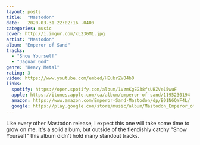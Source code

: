 ```yaml
---
layout: posts
title:  "Mastodon"
date:   2020-03-31 22:02:16 -0400
categories: music
cover: http://i.imgur.com/xL23GM1.jpg
artist: "Mastodon"
album: "Emperor of Sand"
tracks:
  - "Show Yourself"
  - "Jaguar God"
genre: "Heavy Metal"
rating: 3
video: https://www.youtube.com/embed/HEubrZV04b0
links:
  spotify: https://open.spotify.com/album/1VzmKgEG38fsUBZVe15wuF
  apple: https://itunes.apple.com/ca/album/emperor-of-sand/1195230194
  amazon: https://www.amazon.com/Emperor-Sand-Mastodon/dp/B01N6QYF4L/
  google: https://play.google.com/store/music/album/Mastodon_Emperor_of_Sand?id=B2tpjsyrbshzebmbkm6lgn44vd4&hl=en
---
```


Like every other Mastodon release, I expect this one will take some time to grow on me.  It's a solid album, but outside of the fiendishly catchy "Show Yourself" this album didn't hold many standout tracks.
